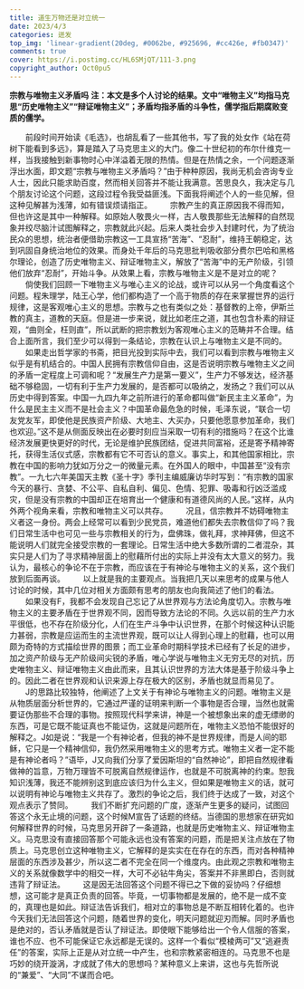```yaml
---
title: 道生万物还是对立统一
date: 2023/4/3
categories: 迸发
top_img: 'linear-gradient(20deg, #0062be, #925696, #cc426e, #fb0347)'
comments: true
cover: https://i.postimg.cc/HL6SMjQT/111-3.png
copyright_author: Oct0pu5
---
```


**宗教与唯物主义矛盾吗**
**注：本文是多个人讨论的结果。文中“唯物主义”均指马克思“历史唯物主义”“辩证唯物主义”；矛盾均指矛盾的斗争性，儒学指后期腐败变质的儒学。**

&ensp;&ensp;&ensp;&ensp;前段时间开始读《毛选》，也胡乱看了一些其他书，写了我的处女作《站在荷树下能看到多远》，算是踏入了马克思主义的大门。像二十世纪初的布尔什维克一样，当我接触到新事物时心中洋溢着无限的热情。但是在热情之余，一个问题逐渐浮出水面，即文题“宗教与唯物主义矛盾吗？”由于种种原因，我尚无机会咨询专业人士，因此只能求助百度，然而相关回答并不能让我满意。苦思良久，我决定与几个朋友讨论这个问题，这段过程令我受益匪浅。下面我将阐述个人的一些见解，但这种见解甚为浅薄，如有错误烦请指正。
&ensp;&ensp;&ensp;&ensp;宗教产生的真正原因我不得而知，但也许这是其中一种解释。如原始人敬畏火一样，古人敬畏那些无法解释的自然现象并绞尽脑汁试图解释之，宗教就此兴起。后来人类社会步入封建时代，为了统治民众的思想，统治者便借助宗教这一工具宣扬“苦海”、“忍耐”，维持王朝稳定，达到巩固自身统治地位的效果。而身处千年后的马克思批判吸收部分费尔巴哈和黑格尔理论，创造了历史唯物主义、辩证唯物主义，解放了“苦海”中的无产阶级，引领他们放弃“忍耐”，开始斗争。从效果上看，宗教与唯物主义是不是对立的呢？
&ensp;&ensp;&ensp;&ensp;倘使我们回顾一下唯物主义与唯心主义的论战，或许可以从另一个角度看这个问题。程朱理学，陆王心学，他们都构造了一个高于物质的存在来掌握世界的运行规律，这是客观唯心主义的思想。宗教与之也有类似之处：基督教的上帝，伊斯兰教的真主，道教的天庭。但是进一步来说，就比如老庄之道，其也包含朴素的辩证观，“曲则全，枉则直”，所以武断的把宗教划为客观唯心主义的范畴并不合理。结合上面所言，我们至少可以得到一条结论，宗教在认识上与唯物主义是不同的。
&ensp;&ensp;&ensp;&ensp;如果走出哲学家的书斋，把目光投到实际中去，我们可以看到宗教与唯物主义似乎是有机结合的。中国人民拥有宗教信仰自由，这是否说明宗教与唯物主义之间的矛盾一定程度上可调和呢？“发展生产力是第一要义”，生产力不够发达，经济基础不够稳固，一切有利于生产力发展的，是否都可以吸纳之，发扬之？我们可以从历史中得到答案。中国一九四九年之前所进行的革命都叫做“新民主主义革命”，为什么是民主主义而不是社会主义？中国革命最危急的时候，毛泽东说，“联合一切友党友军，即使他是民族资产阶级、大地主、大买办，只要他愿意参加革命，我们也欢迎。”这不是从侧面反映出在必要时刻应当采取一切有利的措施吗？在这个比谁经济发展更快更好的时代，无论是维护民族团结，促进共同富裕，还是寄予精神寄托，获得生活仪式感，宗教都有它不可否认的意义。事实上，和其他国家相比，宗教在中国的影响力犹如万分之一的微量元素。在外国人的眼中，中国甚至“没有宗教”。一九七六年美国天主教《圣十字》季刊主编威廉访华时写到：“有宗教的国家今天的暴行、贪婪、不公平、自私自利、偏见、色情、犯罪、吸毒和行凶泛滥成灾，但是没有宗教的中国却正在培育出一个健康和有道德风尚的人民。”这样，从内外两个视角来看，宗教和唯物主义可以共存。
&ensp;&ensp;&ensp;&ensp;况且，信宗教并不妨碍唯物主义者这一身份。两会上经常可以看到少民党员，难道他们都失去宗教信仰了吗？我们日常生活中也可见一些与宗教相关的行为，盘佛珠，做礼拜，求神拜佛，但这不能说明人们就完全接受宗教的一套理论。日常生活中绝大多数所谓的二者混杂，其实只是人们为了寻求精神层面上的慰藉所付出的实际上并没有太大意义的努力。我认为，最核心的争论不在于宗教，而应该在于有神论与唯物主义的关系，这个我们放到后面再谈。
&ensp;&ensp;&ensp;&ensp;以上就是我的主要观点。当我把几天以来思考的成果与他人讨论的时候，其中几位对相关方面颇有思考的朋友也向我简述了他们的看法。
&ensp;&ensp;&ensp;&ensp;如果没有F，我都不会发现自己忘记了从世界观与方法论角度切入。宗教与唯物主义的主要矛盾在于世界观不同，因而导致方法论的不同。久远以前的生产力水平很低，也不存在阶级分化，人们在生产斗争中认识世界，在那个时候这种认识能力甚弱，宗教是应运而生的主流世界观，既可以让人得到心理上的慰藉，也可以用颇为奇特的方式描绘世界的图景；而工业革命时期科学技术已经有了长足的进步，加之资产阶级与无产阶级间尖锐的矛盾，唯心学说与唯物主义无穷无尽的对抗，历史唯物主义、辩证唯物主义由此而来，且其认识世界的方法大体是基于阶级斗争上的。因此二者在世界观和认识来源上存在极大的区别，矛盾也就显而易见了。
&ensp;&ensp;&ensp;&ensp;J的思路比较独特，他阐述了上文关于有神论与唯物主义的问题。唯物主义是从物质层面分析世界的，它通过严谨的证明来判断一个事物是否合理，当然也就需要证伪那些不合理的事物。按照现代科学来讲，神是一个被想象出来的虚无缥缈的东西，可是它既不能证真也不能证伪，这就是问题所在，唯物主义恐怕不能很好的解释之。J如是说：“我是一个有神论者，但我的神不是世界规律，而是人间的耶稣，它只是一个精神信仰，我仍然采用唯物主义的思考方式。唯物主义者一定不能是有神论者吗？”语毕，J又向我们分享了爱因斯坦的“自然神论”，即把自然规律看做神的旨意，万物万理皆不可脱离自然规律运作，也就是不可脱离神的约束。恕我知识浅薄，我还不能辨别这到底应该归为什么主义，但如果是唯物主义的话，就可以说明有神论与唯物主义共存了。激烈的争论之后，我们终于达成了一致，对这个观点表示了赞同。
&ensp;&ensp;&ensp;&ensp;我们不断扩充问题的广度，逐渐产生更多的疑问，试图回答这个永无止境的问题，这个时候M宣告了话题的终结。当德国的思想家在研究如何解释世界的时候，马克思另开辟了一条道路，也就是历史唯物主义、辩证唯物主义。马克思没有直接回答那个可能永远也没有答案的问题，而是把关注点放在了物质上。马克思创立这种唯物主义，它解释的是实实在在存在的东西，而对各种精神层面的东西涉及甚少，所以这二者不完全在同一个维度内。由此观之宗教和唯物主义的关系就像数学中的相交一样，大可不必钻牛角尖，答案并不非黑即白，否则就违背了辩证法。
&ensp;&ensp;&ensp;&ensp;这是因无法回答这个问题不得已之下做的妥协吗？仔细想想，这可能才是真正负责的回答。毕竟，一切事物都是发展的，绝不是一成不变的，真理也是如此。辩证法告诉我们，相对立的事物总是不断互相转化着的。也许今天我们无法回答这个问题，随着世界的变化，明天问题就迎刃而解。同时矛盾也是绝对的，否认矛盾就是否认了辩证法。即使眼下能够给出一个令人信服的答案，谁也不应、也不可能保证它永远都是无误的。这样一个看似“模棱两可”又“逃避责任”的答案，实际上正是从对立统一中产生，也和宗教紧密相连的。马克思不也是巧妙的绕开漩涡，才成就了伟大的思想吗？某种意义上来讲，这也与先哲所说的“兼爱”、“大同”不谋而合吧。